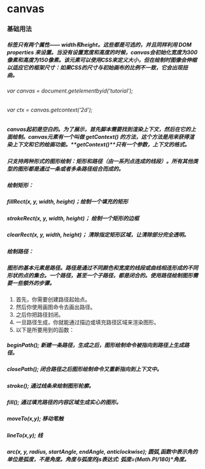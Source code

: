 # canvas
### 基础用法
##### 标签只有两个属性—— width和height。这些都是可选的，并且同样利用 DOM properties 来设置。当没有设置宽度和高度的时候，canvas会初始化宽度为300像素和高度为150像素。该元素可以使用CSS来定义大小，但在绘制时图像会伸缩以适应它的框架尺寸：如果CSS的尺寸与初始画布的比例不一致，它会出现扭曲。
###### var canvas = document.getelementbyid('tutorial');
###### var ctx = canvas.getcontext('2d');
##### canvas起初是空白的。为了展示，首先脚本需要找到渲染上下文，然后在它的上面绘制。canvas元素有一个叫做 **getContext()** 的方法，这个方法是用来获得渲染上下文和它的绘画功能。**getContext()**只有一个参数，上下文的格式。
##### 只支持两种形式的图形绘制：矩形和路径（由一系列点连成的线段）。所有其他类型的图形都是通过一条或者多条路径组合而成的。
##### 绘制矩形：
##### fillRect(x, y, width, height)；绘制一个填充的矩形
##### strokeRect(x, y, width, height)； 绘制一个矩形的边框
##### clearRect(x, y, width, height)； 清除指定矩形区域，让清除部分完全透明。
##### 绘制路径：
##### 图形的基本元素是路径。路径是通过不同颜色和宽度的线段或曲线相连形成的不同形状的点的集合。一个路径，甚至一个子路径，都是闭合的。使用路径绘制图形需要一些额外的步骤。
1. 首先，你需要创建路径起始点。
2. 然后你使用画图命令去画出路径。
3. 之后你把路径封闭。
4. 一旦路径生成，你就能通过描边或填充路径区域来渲染图形。
5. 以下是所要用到的函数：
##### beginPath(); 新建一条路径，生成之后，图形绘制命令被指向到路径上生成路径。
##### closePath(); 闭合路径之后图形绘制命令又重新指向到上下文中。
##### stroke(); 通过线条来绘制图形轮廓。
##### fill(); 通过填充路径的内容区域生成实心的图形。
##### moveTo(x,y); 移动笔触
##### lineTo(x,y); 线
##### arc(x, y, radius, startAngle, endAngle, anticlockwise); 圆弧,函数中表示角的单位是弧度，不是角度。角度与弧度的js表达式: 弧度=(Math.PI/180)*角度。
